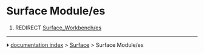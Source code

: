 # Surface Module/es
1.  REDIRECT [Surface_Workbench/es](Surface_Workbench/es.md)



---
⏵ [documentation index](../README.md) > [Surface](Surface_Workbench.md) > Surface Module/es
